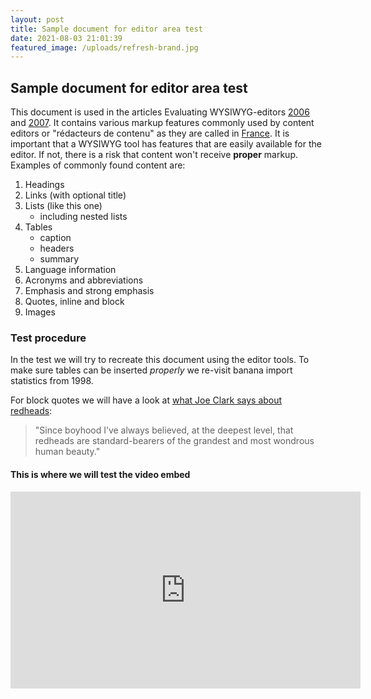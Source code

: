 ```yaml
---
layout: post
title: Sample document for editor area test
date: 2021-08-03 21:01:39
featured_image: /uploads/refresh-brand.jpg
---
```

## Sample document for editor area test

This document is used in the articles Evaluating WYSIWYG-editors [2006](http://www.standards-schmandards.com/2006/wysiwyg-editor-test/) and [2007](http://www.standards-schmandards.com/2007/wysiwyg-editor-test-2/). It contains various markup features commonly used by content editors or "rédacteurs de contenu" as they are called in [France](http://en.wikipedia.org/wiki/France). It is important that a WYSIWYG tool has features that are easily available for the editor. If not, there is a risk that content won't receive **proper** markup. Examples of commonly found content are:

1. Headings
2. Links (with optional title)
3. Lists (like this one)
   * including nested lists
4. Tables
   * caption
   * headers
   * summary
5. Language information
6. Acronyms and abbreviations
7. Emphasis and strong emphasis
8. Quotes, inline and block
9. Images

### Test procedure

In the test we will try to recreate this document using the editor tools. To make sure tables can be inserted *properly* we re-visit banana import statistics from 1998.

For block quotes we will have a look at [what Joe Clark says about redheads](http://fawny.org/rhcp.html)\:

> "Since boyhood I’ve always believed, at the deepest level, that redheads are standard-bearers of the grandest and most wondrous human beauty."

#### This is where we will test the video embed

<div class="cms-embed" data-cms-embed="PGlmcmFtZSB3aWR0aD0iNTYwIiBoZWlnaHQ9IjMxNSIgc3JjPSJodHRwczovL3d3dy55b3V0dWJlLW5vY29va2llLmNvbS9lbWJlZC9DMERQZHk5OGU0YyIgdGl0bGU9IllvdVR1YmUgdmlkZW8gcGxheWVyIiBmcmFtZWJvcmRlcj0iMCIgYWxsb3c9ImFjY2VsZXJvbWV0ZXI7IGF1dG9wbGF5OyBjbGlwYm9hcmQtd3JpdGU7IGVuY3J5cHRlZC1tZWRpYTsgZ3lyb3Njb3BlOyBwaWN0dXJlLWluLXBpY3R1cmUiIGFsbG93ZnVsbHNjcmVlbj48L2lmcmFtZT4="><iframe width="560" height="315" src="https://www.youtube-nocookie.com/embed/C0DPdy98e4c" title="YouTube video player" frameborder="0" allow="accelerometer; autoplay; clipboard-write; encrypted-media; gyroscope; picture-in-picture" allowfullscreen=""></iframe></div>

&nbsp;
